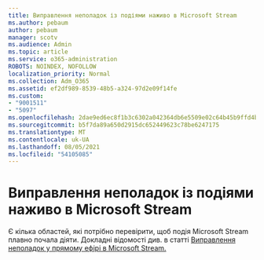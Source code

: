 ```yaml
---
title: Виправлення неполадок із подіями наживо в Microsoft Stream
ms.author: pebaum
author: pebaum
manager: scotv
ms.audience: Admin
ms.topic: article
ms.service: o365-administration
ROBOTS: NOINDEX, NOFOLLOW
localization_priority: Normal
ms.collection: Adm_O365
ms.assetid: ef2df989-8539-48b5-a324-97d2e09f14fe
ms.custom:
- "9001511"
- "5097"
ms.openlocfilehash: 2dae9ed6ec8f1b3c6302a042364db6e5509e02c64b45b9ffd4bdf567fdd97298
ms.sourcegitcommit: b5f7da89a650d2915dc652449623c78be6247175
ms.translationtype: MT
ms.contentlocale: uk-UA
ms.lasthandoff: 08/05/2021
ms.locfileid: "54105085"
---
```

# <a name="troubleshooting-live-events-in-microsoft-stream"></a>Виправлення неполадок із подіями наживо в Microsoft Stream

Є кілька областей, які потрібно перевірити, щоб подія Microsoft Stream плавно почала діяти. Докладні відомості див. в статті [Виправлення неполадок у прямому ефірі в Microsoft Stream.](/stream/live-event-troubleshooting)
